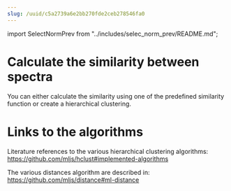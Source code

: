 ```yaml
---
slug: /uuid/c5a2739a6e2bb270fde2ceb278546fa0
---
```


import SelectNormPrev from "../includes/selec_norm_prev/README.md";

# Calculate the similarity between spectra

You can either calculate the similarity using one of the predefined similarity function or create a hierarchical clustering.

<SelectNormPrev/>

# Links to the algorithms

Literature references to the various hierarchical clustering algorithms: https://github.com/mljs/hclust#implemented-algorithms

The various distances algorithm are described in: https://github.com/mljs/distance#ml-distance
